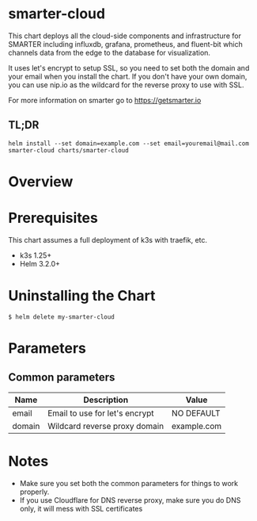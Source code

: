 # smarter-cloud

This chart deploys all the cloud-side components and infrastructure for SMARTER including
influxdb, grafana, prometheus, and fluent-bit which channels data from the edge to the
database for visualization.

It uses let's encrypt to setup SSL, so you need to set both the domain and your email
when you install the chart.  If you don't have your own domain, you can use nip.io as
the wildcard for the reverse proxy to use with SSL.

For more information on smarter go to https://getsmarter.io

## TL;DR

```console
helm install --set domain=example.com --set email=youremail@mail.com smarter-cloud charts/smarter-cloud
```

# Overview


# Prerequisites

This chart assumes a full deployment of k3s with traefik, etc.

* k3s 1.25+
* Helm 3.2.0+

# Uninstalling the Chart

```
$ helm delete my-smarter-cloud
```

# Parameters

## Common parameters

| Name | Description | Value |
| ---- | ----------- | ----- |
| email | Email to use for let's encrypt | NO DEFAULT |
| domain | Wildcard reverse proxy domain | example.com |

# Notes

- Make sure you set both the common parameters for things to work properly.
- If you use Cloudflare for DNS reverse proxy, make sure you do DNS only, it will mess with SSL certificates
